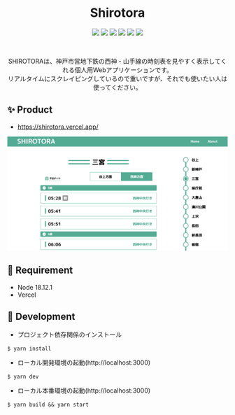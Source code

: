<h1 align="center">Shirotora</h1>
<p align="center">
  <img src="https://img.shields.io/badge/npm-1.18.2-green" />
  <img src="https://img.shields.io/badge/yarn-1.22.19-6495ED.svg?logo=yarn&style=plastic">
  <img src="https://img.shields.io/badge/-Vercel-000000.svg?logo=Vercel&style=plastic">
  <img src="https://img.shields.io/badge/-Next.js-000000.svg?logo=Next.js&style=plastic">
  <img src="https://img.shields.io/badge/-React-555.svg?logo=react&style=flat">
  <img src="https://img.shields.io/badge/-TypeScript-FFFFFF.svg?logo=TypeScript&style=plastic">
</p>
<br>
<p align="center">
SHIROTORAは、神戸市営地下鉄の西神・山手線の時刻表を見やすく表示してくれる個人用Webアプリケーションです。<br>リアルタイムにスクレイピングしているので重いですが、それでも使いたい人は使ってください。</p>

## ✨ Product

- https://shirotora.vercel.app/

<div align="center">
<img width="600" src="./docs/images/shirotora_image.png">
</div>

## 🔨 Requirement

- Node 18.12.1
- Vercel

## 🚧 Development

- プロジェクト依存関係のインストール

```
$ yarn install
```

- ローカル開発環境の起動(http://localhost:3000)

```
$ yarn dev
```

- ローカル本番環境の起動(http://localhost:3000)

```
$ yarn build && yarn start
```